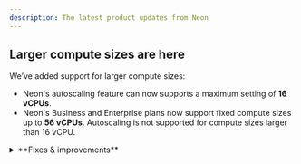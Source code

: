 ```yaml
---
description: The latest product updates from Neon
---
```


## Larger compute sizes are here

We’ve added support for larger compute sizes:
- Neon's autoscaling feature can now supports a maximum setting of **16 vCPUs**.
- Neon's Business and Enterprise plans now support fixed compute sizes up to **56 vCPUs**. Autoscaling is not supported for compute sizes larger than 16 vCPU.

<details>

<summary>**Fixes & improvements**</summary>

- **Console updates**



- **Neon Authorize**



- **Neon API updates**



- **Vercel Native Integration**



- **Vercel Previews Integration**


- **Fixes**


</details>
